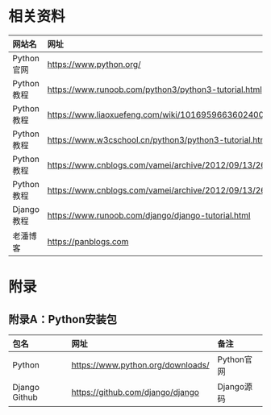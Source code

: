 # 相关资料

|网站名|网址|
|:---|:---|
|Python官网|https://www.python.org/|
|Python教程|https://www.runoob.com/python3/python3-tutorial.html|
|Python教程|https://www.liaoxuefeng.com/wiki/1016959663602400|
|Python教程|https://www.w3cschool.cn/python3/python3-tutorial.html|
|Python教程|https://www.cnblogs.com/vamei/archive/2012/09/13/2682778.html|
|Python教程|https://www.cnblogs.com/vamei/archive/2012/09/13/2682778.html|
|Django教程|https://www.runoob.com/django/django-tutorial.html|
|老潘博客|https://panblogs.com|

# 附录

## 附录A：Python安装包

|包名|网址|备注|
|:---|:---|:---|
|Python|https://www.python.org/downloads/|Python官网|
|Django Github|https://github.com/django/django|Django源码|

